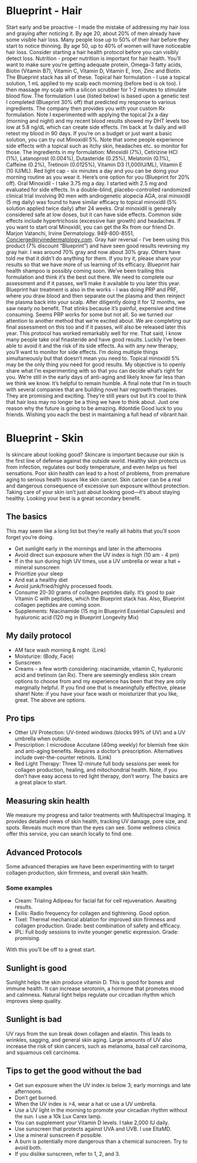 # Blueprint - Hair
Start early and be proactive - I made the mistake of addressing my hair loss and graying after noticing it. By age 20, about 20% of men already have some visible hair loss. Many people lose up to 50% of their hair before they start to notice thinning. By age 50, up to 40% of women will have noticeable hair loss. Consider starting a hair health protocol before you can visibly detect loss. 
Nutrition - proper nutrition is important for hair health. You’ll want to make sure you’re getting adequate protein, Omega-3 fatty acids, Biotin (Vitamin B7), Vitamin C, Vitamin D, Vitamin E, Iron, Zinc and Biotin. The Blueprint stack has all of these. 
Topical hair formulation - I use a topical solution, 1 mL applied to my scalp each morning (before bed is ok too). I then massage my scalp with a silicon scrubber for 1-2 minutes to stimulate blood flow. The formulation I use (listed below) is based upon a genetic test I completed (Blueprint 30% off) that predicted my response to various ingredients. The company then provides you with your custom Rx formulation. 
Note I experimented with applying the topical 2x a day (morning and night) and my recent blood results showed my DHT levels too low at 5.8 ng/dL which can create side effects. I’m back at 1x daily and will retest my blood in 90 days. 
If you’re on a budget or just want a basic solution, you can try out Minoxidil 5%. Note that some people experience side effects with a topical such as itchy skin, headaches etc. so monitor for those. 
The ingredients in my formulation: Minoxidil (7%), Cetirizine HCl (1%), Latanoprost (0.004%), Dutasteride (0.25%), Melatonin (0.1%), Caffeine (0.2%), Tretinoin (0.0125%), Vitamin D3 (1,000IU/ML), Vitamin E (10 IU/ML). 
Red light cap - six minutes a day and you can be doing your morning routine as you wear it. Here’s one option for you (Blueprint for 20% off). 
Oral Minoxidil - I take 3.75 mg a day. I started with 2.5 mg and evaluated for side effects. In a double-blind, placebo-controlled randomized clinical trial involving 90 men with androgenetic alopecia AGA, oral minoxidil (5 mg daily) was found to have similar efficacy to topical minoxidil (5% solution applied twice daily) after 24 weeks. Oral minoxidil is generally considered safe at low doses, but it can have side effects. Common side effects include hypertrichosis (excessive hair growth) and headaches. 
If you want to start oral Minoxidil, you can get the Rx from our friend Dr. Marjon Vatanchi, Irvine Dermatology. 949-800-8551, Concierge@irvinedermatology.com. 
Gray hair reversal - I’ve been using this product (7% discount “Blueprint”) and have seen good results reversing my gray hair. I was around 70% gray and now about 30% gray. Others have told me that it didn’t do anything for them.  If you try it, please share your results so that we have more of us learning of its efficacy. 
Blueprint hair health shampoo is possibly coming soon. We’ve been trailing this formulation and think it’s the best out there. We need to complete our assessment and if it passes, we’ll make it available to you later this year. 
Blueprint hair treatment is also in the works - I was doing PRP and PRF, where you draw blood and then separate out the plasma and then reinject the plasma back into your scalp. After diligently doing it for 12 months, we saw nearly no benefit. That stinks because it’s painful, expensive and time consuming. Seems PRP works for some but not all.  So we turned our attention to another method that we’re excited about. We are completing our final assessment on this too and if it passes, will also be released later this year. 
This protocol has worked remarkably well for me. That said, I know many people take oral finasteride and have good results. Luckily I’ve been able to avoid it and the risk of its side effects. 
As with any new therapy, you’ll want to monitor for side effects. I’m doing multiple things simultaneously but that doesn’t mean you need to. Topical minoxidil 5% may be the only thing you need for good results. My objective is to openly share what I’m experimenting with so that you can decide what’s right for you.  We’re still in the early days of anti-aging and likely know far less than we think we know. It’s helpful to remain humble. 
A final note that I’m in touch with several companies that are building novel hair regrowth therapies. They are promising and exciting. They’re still years out but it’s cool to think that hair loss may no longer be a thing we have to think about. Just one reason why the future is going to be amazing. #dontdie
Good luck to you friends. Wishing you each the best in maintaining a full head of vibrant hair.

# Blueprint - Skin
Is skincare about looking good? 
Skincare is important because our skin is the first line of defense against the outside world. Healthy skin protects us from infection, regulates our body temperature, and even helps us feel sensations. Poor skin health can lead to a host of problems, from premature aging to serious health issues like skin cancer. Skin cancer can be a real and dangerous consequence of excessive sun exposure without protection. Taking care of your skin isn’t just about looking good—it’s about staying healthy. Looking your best is a great secondary benefit.
 
## The basics
This may seem like a long list but they’re really all habits that you’ll soon forget you’re doing. 
- Get sunlight early in the mornings and later in the afternoons
- Avoid direct sun exposure when the UV index is high (10 am - 4 pm)
- If in the sun during high UV times, use a UV umbrella or wear a hat + mineral sunscreen
- Prioritize your sleep
- And eat a healthy diet
- Avoid junk/fried/highly processed foods.
- Consume 20-30 grams of collagen peptides daily. It’s good to pair Vitamin C with peptides, which the Blueprint stack has. Also, Blueprint collagen peptides are coming soon.
- Supplements: Niacinamide (15 mg in Blueprint Essential Capsules) and hyaluronic acid (120 mg in Blueprint Longevity Mix)


## My daily protocol
- AM face wash morning & night. (Link)
- Moisturize: (Body, Face)
- Sunscreen
- Creams - a few worth considering: niacinamide, vitamin C, hyaluronic acid and tretinoin (an Rx). There are seemingly endless skin cream options to choose from and my experience has been that they are only marginally helpful. If you find one that is meaningfully effective, please share! Note: if you have your face wash or moisturizer that you like, great. The above are options. 

## Pro tips
- Other UV Protection: UV-tinted windows (blocks 99% of UV) and a UV umbrella when outside.
- Prescription: I microdose Accutane (40mg weekly) for blemish free skin and anti-aging benefits. Requires a doctor’s prescription. Alternatives include over-the-counter retinols. (Link)
- Red Light Therapy: Three 12-minute full body sessions per week for collagen production, healing, and mitochondrial health. Note, if you don’t have easy access to red light therapy, don’t worry. The basics are a great place to start.

## Measuring skin health
We measure my progress and tailor treatments with Multispectral Imaging. It provides detailed views of skin health, tracking UV damage, pore size, and spots. Reveals much more than the eyes can see. Some wellness clinics offer this service, you can search locally to find one.

## Advanced Protocols 
Some advanced therapies we have been experimenting with to target collagen production, skin firmness, and overall skin health.

### Some examples  
- Cream: Trialing Adipeau for facial fat for cell rejuvenation. Awaiting results.
- Exilis: Radio frequency for collagen and tightening. Good option.
- Tixel: Thermal mechanical ablation for improved skin firmness and collagen production. Grade: best combination of safety and efficacy.
- IPL: Full body sessions to invite younger genetic expression. Grade: promising.

With this you’ll be off to a great start.


## Sunlight is good
Sunlight helps the skin produce vitamin D. This is good for bones and immune health. It can increase serotonin, a hormone that promotes mood and calmness. Natural light helps regulate our circadian rhythm which improves sleep quality.

## Sunlight is bad
UV rays from the sun break down collagen and elastin. This leads to wrinkles, sagging, and general skin aging.
Large amounts of UV also increase the risk of skin cancers, such as melanoma, basal cell carcinoma, and squamous cell carcinoma.

## Tips to get the good without the bad
- Get sun exposure when the UV index is below 3; early mornings and late afternoons.
- Don’t get burned.
- When the UV index is >4, wear a hat or use a UV umbrella.
- Use a UV light in the morning to promote your circadian rhythm without the sun. I use a 10k Lux Carex lamp.
- You can supplement your Vitamin D levels. I take 2,000 IU daily.
- Use sunscreen that protects against UVA and UVB. I use EltaMD.
- Use a mineral sunscreen if possible.
- A burn is potentially more dangerous than a chemical sunscreen. Try to avoid both.
- If you dislike sunscreen, refer to 1, 2, and 3.


 
